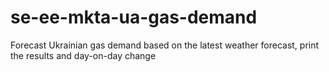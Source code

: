 # se-ee-mkta-ua-gas-demand
Forecast Ukrainian gas demand based on the latest weather forecast, print the results and day-on-day change
